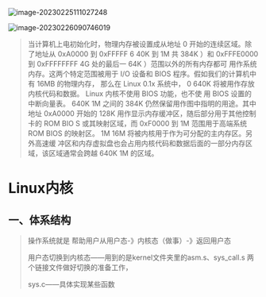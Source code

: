 ![image-20230225111027248](C:\Users\admin\AppData\Roaming\Typora\typora-user-images\image-20230225111027248.png)





![image-20230226090746019](C:\Users\admin\AppData\Roaming\Typora\typora-user-images\image-20230226090746019.png)

> 当计算机上电初始化时，物理内存被设置成从地址 0 开始的连续区域。除了地址从 0xA0000 到 0xFFFFF
> 6 40K 到 1M 共 384K ）和 0xFFFE0000 到 0xFFFFFFFF 4G 处的最后一 64K ）范围以外的所有内存都可
> 用作系统内存。这两个特定范围被用于 I/O 设备和 BIOS 程序。假如我们的计算机中有 16MB 的物理内存，
> 那么在 Linux 0.1x 系统中， 0 640K 将被用作存放内核代码和数据。 Linux 内核不使用 BIOS 功能，也不使
> 用 BIOS 设置的中断向量表。 640K 1M 之间的 384K 仍然保留用作图中指明的用途。其中地址 0xA0000
> 开始的 128K 用作显示内存缓冲区，随后部分用于其他控制卡的 ROM BIO S 或其映射区域，而 0xF0000 到
> 1M 范围用于高端系统 ROM BIOS 的映射区。 1M 16M 将被内核用于作为可分配的主内存区。另外高速缓
> 冲区和内存虚拟盘也会占用内核代码和数据后面的一部分内存区域，该区域通常会跨越 640K 1M 的区域。







# Linux内核

## 一、体系结构

> 操作系统就是 帮助用户从用户态-》内核态（做事）-》返回用户态
>
> 用户态切换到内核态——用到的是kernel文件夹里的asm.s、sys_call.s 两个链接文件做好切换的准备工作，
>
> sys.c——具体实现某些函数

